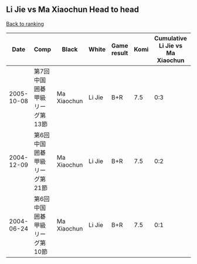 ## Li Jie vs Ma Xiaochun Head to head

[Back to ranking](../../index.md)




| **Date** | **Comp** | **Black** | **White** | **Game result** | **Komi** | **Cumulative Li Jie vs Ma Xiaochun** | **Li Jie streak** | **Ma Xiaochun streak** | 
| --- | --- | --- | --- | --- | --- | --- | --- | --- |
| 2005-10-08 | 第7回中国囲碁甲級リーグ第13節 | Ma Xiaochun | Li Jie | B+R | 7.5 | 0:3 | 0 | 3 | 
| 2004-12-09 | 第6回中国囲碁甲級リーグ第21節 | Ma Xiaochun | Li Jie | B+R | 7.5 | 0:2 | 0 | 2 | 
| 2004-06-24 | 第6回中国囲碁甲級リーグ第10節 | Ma Xiaochun | Li Jie | B+R | 7.5 | 0:1 | 0 | 1 |




